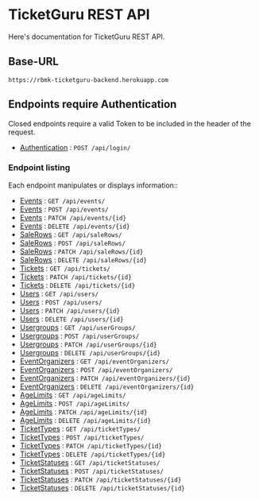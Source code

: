 # TicketGuru REST API

Here's documentation for TicketGuru REST API.

## Base-URL

`https://rbmk-ticketguru-backend.herokuapp.com`

## Endpoints require Authentication

Closed endpoints require a valid Token to be included in the header of the
request.

* [Authentication](authentication.md) : `POST /api/login/`

### Endpoint listing

Each endpoint manipulates or displays information::

* [Events](event/get.md) : `GET /api/events/`
* [Events](event/post.md) : `POST /api/events/`
* [Events](event/patch.md) : `PATCH /api/events/{id}`
* [Events](event/delete.md) : `DELETE /api/events/{id}`
* [SaleRows](salerow/get.md) : `GET /api/saleRows/`
* [SaleRows](salerow/post.md) : `POST /api/saleRows/`
* [SaleRows](salerow/patch.md) : `PATCH /api/saleRows/{id}`
* [SaleRows](salerow/delete.md) : `DELETE /api/saleRows/{id}`
* [Tickets](ticket/get.md) : `GET /api/tickets/`
* [Tickets](ticket/patch.md) : `PATCH /api/tickets/{id}`
* [Tickets](ticket/delete.md) : `DELETE /api/tickets/{id}`
* [Users](user/get.md) : `GET /api/users/`
* [Users](user/post.md) : `POST /api/users/`
* [Users](user/patch.md) : `PATCH /api/users/{id}`
* [Users](user/delete.md) : `DELETE /api/users/{id}`
* [Usergroups](usergroup/get.md) : `GET /api/userGroups/`
* [Usergroups](usergroup/post.md) : `POST /api/userGroups/`
* [Usergroups](usergroup/patch.md) : `PATCH /api/userGroups/{id}`
* [Usergroups](usergroup/delete.md) : `DELETE /api/userGroups/{id}`
* [EventOrganizers](eventorganizer/get.md) : `GET /api/eventOrganizers/`
* [EventOrganizers](eventorganizer/post.md) : `POST /api/eventOrganizers/`
* [EventOrganizers](eventorganizer/patch.md) : `PATCH /api/eventOrganizers/{id}`
* [EventOrganizers](eventorganizer/delete.md) : `DELETE /api/eventOrganizers/{id}`
* [AgeLimits](agelimit/get.md) : `GET /api/ageLimits/`
* [AgeLimits](agelimit/post.md) : `POST /api/ageLimits/`
* [AgeLimits](agelimit/patch.md) : `PATCH /api/ageLimits/{id}`
* [AgeLimits](agelimit/delete.md) : `DELETE /api/ageLimits/{id}`
* [TicketTypes](tickettype/get.md) : `GET /api/ticketTypes/`
* [TicketTypes](tickettype/post.md) : `POST /api/ticketTypes/`
* [TicketTypes](tickettype/patch.md) : `PATCH /api/ticketTypes/{id}`
* [TicketTypes](tickettype/delete.md) : `DELETE /api/ticketTypes/{id}`
* [TicketStatuses](ticketstatus/get.md) : `GET /api/ticketStatuses/`
* [TicketStatuses](ticketstatus/post.md) : `POST /api/ticketStatuses/`
* [TicketStatuses](ticketstatus/patch.md) : `PATCH /api/ticketStatuses/{id}`
* [TicketStatuses](ticketstatus/delete.md) : `DELETE /api/ticketStatuses/{id}`